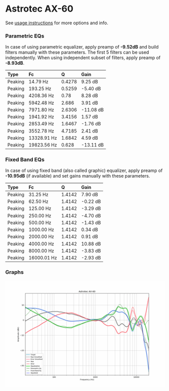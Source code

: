 # Astrotec AX-60
See [usage instructions](https://github.com/jaakkopasanen/AutoEq#usage) for more options and info.

### Parametric EQs
In case of using parametric equalizer, apply preamp of **-9.52dB** and build filters manually
with these parameters. The first 5 filters can be used independently.
When using independent subset of filters, apply preamp of **-8.93dB**.

| Type    | Fc          |      Q | Gain      |
|:--------|:------------|:-------|:----------|
| Peaking | 14.79 Hz    | 0.4278 | 9.25 dB   |
| Peaking | 193.25 Hz   | 0.5259 | -5.40 dB  |
| Peaking | 4208.36 Hz  | 0.78   | 8.28 dB   |
| Peaking | 5942.48 Hz  | 2.686  | 3.91 dB   |
| Peaking | 7971.80 Hz  | 2.6306 | -11.08 dB |
| Peaking | 1941.92 Hz  | 3.4156 | 1.57 dB   |
| Peaking | 2853.49 Hz  | 1.6467 | -1.76 dB  |
| Peaking | 3552.78 Hz  | 4.7185 | 2.41 dB   |
| Peaking | 13328.91 Hz | 1.6842 | 4.59 dB   |
| Peaking | 19823.56 Hz | 0.628  | -13.11 dB |

### Fixed Band EQs
In case of using fixed band (also called graphic) equalizer, apply preamp of **-10.95dB**
(if available) and set gains manually with these parameters.

| Type    | Fc          |      Q | Gain     |
|:--------|:------------|:-------|:---------|
| Peaking | 31.25 Hz    | 1.4142 | 7.90 dB  |
| Peaking | 62.50 Hz    | 1.4142 | -0.22 dB |
| Peaking | 125.00 Hz   | 1.4142 | -3.29 dB |
| Peaking | 250.00 Hz   | 1.4142 | -4.70 dB |
| Peaking | 500.00 Hz   | 1.4142 | -1.43 dB |
| Peaking | 1000.00 Hz  | 1.4142 | 0.34 dB  |
| Peaking | 2000.00 Hz  | 1.4142 | 0.91 dB  |
| Peaking | 4000.00 Hz  | 1.4142 | 10.88 dB |
| Peaking | 8000.00 Hz  | 1.4142 | -3.83 dB |
| Peaking | 16000.01 Hz | 1.4142 | -2.93 dB |

### Graphs
![](./Astrotec%20AX-60.png)